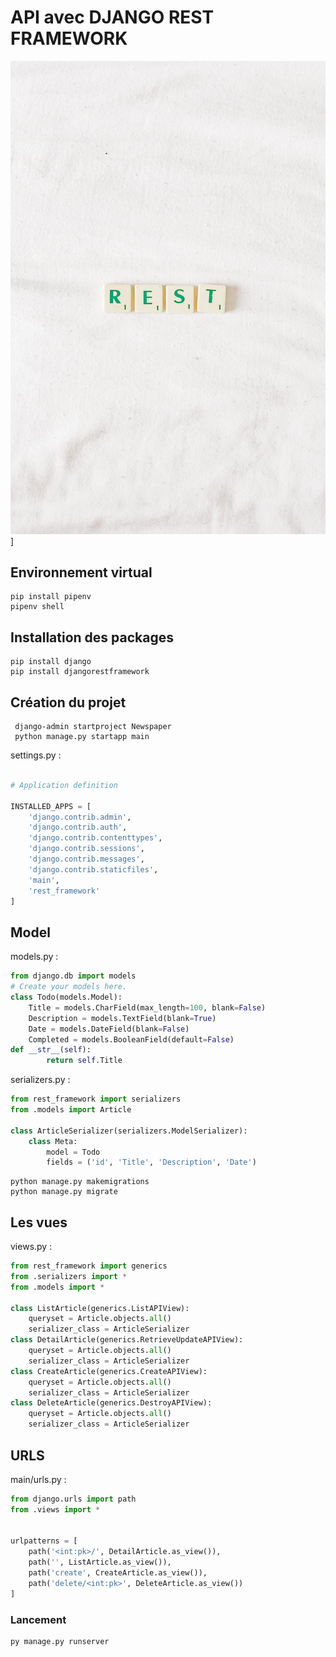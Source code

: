# API avec DJANGO REST FRAMEWORK

![img6](./img/rest.jpg)]


## Environnement virtual

```
pip install pipenv
pipenv shell
```

## Installation des packages
```
pip install django
pip install djangorestframework
```

## Création du projet 
```
 django-admin startproject Newspaper
 python manage.py startapp main
```


settings.py : 
```py

# Application definition

INSTALLED_APPS = [
    'django.contrib.admin',
    'django.contrib.auth',
    'django.contrib.contenttypes',
    'django.contrib.sessions',
    'django.contrib.messages',
    'django.contrib.staticfiles',
    'main', 
    'rest_framework'
]
```

## Model

models.py :

```py
from django.db import models
# Create your models here.
class Todo(models.Model):
    Title = models.CharField(max_length=100, blank=False)
    Description = models.TextField(blank=True)
    Date = models.DateField(blank=False)
    Completed = models.BooleanField(default=False)
def __str__(self):
        return self.Title
```

serializers.py :

```py
from rest_framework import serializers
from .models import Article

class ArticleSerializer(serializers.ModelSerializer):
    class Meta:
        model = Todo
        fields = ('id', 'Title', 'Description', 'Date')
```

```
python manage.py makemigrations
python manage.py migrate
```
## Les vues
views.py : 

```py
from rest_framework import generics
from .serializers import *
from .models import *

class ListArticle(generics.ListAPIView):
    queryset = Article.objects.all()
    serializer_class = ArticleSerializer
class DetailArticle(generics.RetrieveUpdateAPIView):
    queryset = Article.objects.all()
    serializer_class = ArticleSerializer
class CreateArticle(generics.CreateAPIView):
    queryset = Article.objects.all()
    serializer_class = ArticleSerializer
class DeleteArticle(generics.DestroyAPIView):
    queryset = Article.objects.all()
    serializer_class = ArticleSerializer
```

## URLS

main/urls.py :

```py
from django.urls import path
from .views import *


urlpatterns = [
    path('<int:pk>/', DetailArticle.as_view()),
    path('', ListArticle.as_view()),
    path('create', CreateArticle.as_view()),
    path('delete/<int:pk>', DeleteArticle.as_view())
]

```

### Lancement

```
py manage.py runserver
```